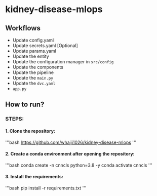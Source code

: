 # kidney-disease-mlops

## Workflows

- Update config.yaml
- Update secrets.yaml [Optional]
- Update params.yaml
- Update the entity
- Update the configuration manager in `src/config`
- Update the components
- Update the pipeline
- Update the `main.py`
- Update the `dvc.yaml`
- `app.py`

## How to run?

### STEPS:

#### 1. Clone the repository:
'''bash
https://github.com/whajji1026/kidney-disease-mlops
'''

#### 2. Create a conda environment after opening the repository:
'''bash
conda create -n cnncls python=3.8 -y 
conda activate cnncls '''

#### 3. Install the requirements:
'''bash
pip install -r requirements.txt
'''


